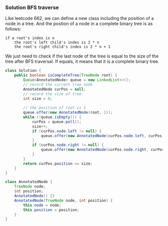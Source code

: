 ### Solution BFS traverse

Like leetcode 662, we can define a new class including the position of a node in a tree. And the postion of a node in a complete binary tree is as follows:

```
if a root's index is n
	the root's left child's index is 2 * n
	the root's right child's index is 2 * n + 1
```

We just need to check if the last node of the tree is equal to the size of the tree after BFS traversal. If equals, it means that it is a complete binary tree. 

```java
class Solution {
    public boolean isCompleteTree(TreeNode root) {
        Queue<AnnotatedNode> queue = new LinkedList<>();
        // record the current tree node
        AnnotatedNode curPos = null;
        // record the size of tree
        int size = 0;
        
        // the position of root is 1
        queue.offer(new AnnotatedNode(root, 1));
        while (!queue.isEmpty()) {
            curPos = queue.poll();
            size++;
            if (curPos.node.left != null) {
                queue.offer(new AnnotatedNode(curPos.node.left, curPos.position * 2));
            }
            if (curPos.node.right != null) {
                queue.offer(new AnnotatedNode(curPos.node.right, curPos.position * 2 + 1));
            }
        }
        return curPos.position == size;
    }
}

class AnnotatedNode {
    TreeNode node;
    int position;
    AnnotatedNode() {}
    AnnotatedNode(TreeNode node, int position) {
        this.node = node;
        this.position = position;
    }
}
```

